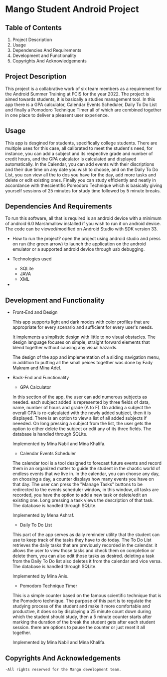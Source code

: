 # Mango Student Android Project

## Table of Contents

1. Project Description 
2. Usage
3. Dependencies And Requirements
4. Development and Functionality
5. Copyrights And Acknowledgements

## Project Description 

This project is a collabrative work of six team members as a requirement for the Android Summer Training at FCIS for the year 2022. The project is aimed towards students, it is basically a studies management tool. In this app there is a GPA calculator, Calendar Events Scheduler, Daily To Do List and finally a Pomodoro Technique Timer all of which are combined together in one place to deliver a pleasent user experience. 

## Usage

This app is desgined for students, specifically college students. There are multiple uses for this case, all calibrated to meet the student's need, for instance, you can add a subject and its respective grade and number of credit hours, and the GPA calculator is calculated and displayed automatically. In the Calendar, you can add events with their discriptions and their due time on any date you wish to choose, and on the Daily To Do List, you can view all the to dos you have for the day, add more tasks and delete or edit existing ones. Finally you can study efficiently and neatly in accordance with thescientific Pomodoro Technique which is basically giving yourself sessions of 25 minutes for study time followed by 5 minute breaks.



## Dependencies And Requirements

To run this software, all that is required is an android device with a minimum of android 6.0 Marshmallow installed if you wish to run it on android device.
The code can be viewed/modified on Android Studio with SDK version 33.



- How to run the project?
    open the project using android studio and press on run (the green arrow) to launch the application on the android emulator or a supported android device through usb debugging.

- Technologies used
    - SQLite
    - JAVA
    - XML

-


## Development and Functionality



- Front-End and Design

    This app supports light and dark modes with color profiles that are appropriate for every scenario and sufficient for every user's needs.

    It implements a simplistic design with little to no visual obstacles. The design language focuses on simple, straight forward elements that blend together without causing any visual hazards.

    The design of the app and implementation of a sliding navigation menu, in addition to putting all the small peices together was done by Fady Makram and Mina Adel.

- Back-End and Functionality


    - GPA Calculator

    In this section of the app, the user can add numerous subjects as needed. each subject added is represented by three fields of data, name, number of hours and grade (A to F). On adding a subject the overall GPA is re-calculated with the newly added subject, then it is displayed. There is an option to view a list of all added subjects if neeeded. On long pressing a subject from the list, the user gets the option to either delete the subject or edit any of its three fields. The database is handled through SQLite.

    Implemented by Mina Nabil and Mina Khalifa.

    - Calendar Events Scheduler
    
    The calendar tool is a tool designed to forecast future events and record them in an organized matter to guide the student in the chaotic world of endless events that we live in. In the calendar, you can choose any day, on choosing a day, a counter displays how many events you have on that day. The user can press the "Manage Tasks" buttons to be redirected to the events scheduler window, in this window, all tasks are recorded, you have the option to add a new task or delete/edit an existing one. Long pressing a task views the description of that task. The database is handled through SQLite.

    Implemented by Mena Ashraf.
    
    - Daily To Do List   
    
    This part of the app serves as daily reminder utility that the student can use to keep track of the tasks they have to do today. The To Do List retrieves the daily tasks that are previously recorded in the calendar. it allows the user to view those tasks and check them on completion or delete them, you can also edit those tasks as desired. deleting a task from the Daily To Do list also deletes it from the calendar and vice versa. The database is handled through SQLite.
    
    Implemented by Mina Anis.

    - Pomodoro Technique Timer

    This is a simple counter based on the famous scientific technique that is the Pomodoro technique. The purpose of this part is to regulate the studying process of the student and make it more comfortable and productive, it does so by displaying a 25 minute count down during which the student should study, then a 5 minute counter starts after marking the duration of the break the student gets after each student session. there are options to pause the counter or just reset it all together.

    Implemented by Mina Nabil and Mina Khalifa.



## Copyrights And Acknowledgements

    -All rights reserved for the Mango development team.

